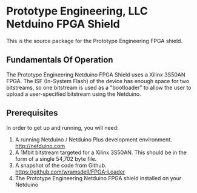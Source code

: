 Prototype Engineering, LLC Netduino FPGA Shield
===============================================

This is the source package for the Prototype Engineering FPGA shield.

Fundamentals Of Operation
-------------------------

The Prototype Engineering Netduino FPGA Shield uses a Xilinx 3S50AN FPGA. The ISF (In-System Flash) of the device has enough space for two bitstreams, so one bitstream is used as a "bootloader" to allow the user to upload a user-specified bitstream using the Netduino.

Prerequisites
-------------

In order to get up and running, you will need:

1. A running Netduino / Netduino Plus development environment. http://netduino.com
2. A 1Mbit bitstream targeted for a Xilinx 3S50AN. This should be in the form of a single 54,702 byte file.
3. A snapshot of the code from Github. https://github.com/wramsdell/FPGA-Loader
4. The Prototype Engineering Netduino FPGA shield installed on your Netduino
